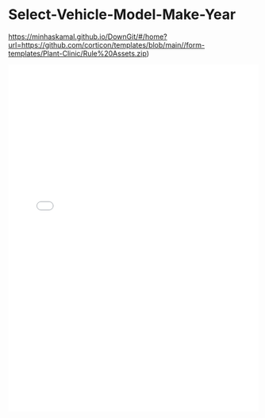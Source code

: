 # Select-Vehicle-Model-Make-Year

https://minhaskamal.github.io/DownGit/#/home?url=https://github.com/corticon/templates/blob/main//form-templates/Plant-Clinic/Rule%20Assets.zip)

<iframe width="100%" height="700" src="//jsfiddle.net/salmelinovitz/3n198gqz/9/embedded/result/" allowfullscreen="allowfullscreen" allowpaymentrequest frameborder="0"></iframe>